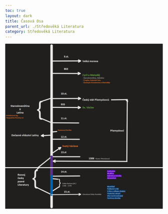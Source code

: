 ```yaml
---
toc: true
layout: dark
title: Časová Osa
parent_url: ./Středověká Literatura 
category: Středověká Literatura 
---
```

![](20230213092235.png)  ![](20230213092302.png)  
